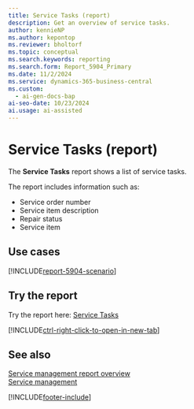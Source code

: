 ```yaml
---
title: Service Tasks (report)
description: Get an overview of service tasks.
author: kennieNP
ms.author: kepontop
ms.reviewer: bholtorf
ms.topic: conceptual
ms.search.keywords: reporting
ms.search.form: Report_5904_Primary
ms.date: 11/2/2024
ms.service: dynamics-365-business-central
ms.custom:
  - ai-gen-docs-bap
ai-seo-date: 10/23/2024
ai.usage: ai-assisted
---
```


# Service Tasks (report)

The **Service Tasks** report shows a list of service tasks.

The report includes information such as: 

- Service order number
- Service item description
- Repair status
- Service item

## Use cases

[!INCLUDE[report-5904-scenario](../includes/report-5904-scenario-include.md)]

<!-- 

Prompt

Below is a report in an ERP system. Provide 3-4 use cases for different personas working with project management or finance for projects.

Format like this:    
  
As a <persona>, use the report to    
* use case 1  
* use case 2    

Do not capitalize the persona names. 

Do not start lines with "Use the data to"

## Report name
Service Tasks

## Report description

### What the report does

### Use cases

Please include your data sources and URLs

-->

## Try the report

Try the report here: [Service Tasks](https://businesscentral.dynamics.com?report=5904)

[!INCLUDE[ctrl-right-click-to-open-in-new-tab](../includes/ctrl-right-click-to-open-in-new-tab.md)]

## See also

[Service management report overview](../service-reports.md)  
[Service management](../service-service.md)  

[!INCLUDE[footer-include](../includes/footer-banner.md)]